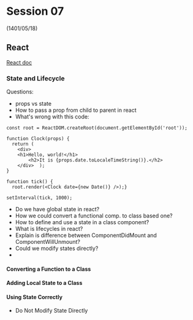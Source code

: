 # Session 07 
(1401/05/18)

## React 
[React doc](https://reactjs.org/docs/state-and-lifecycle.html)

### State and Lifecycle
Questions:
- props vs state
- How to pass a prop from child to parent in react
- What's wrong with this code:
```
const root = ReactDOM.createRoot(document.getElementById('root'));

function Clock(props) {
  return (
    <div>      
	<h1>Hello, world!</h1>
        <h2>It is {props.date.toLocaleTimeString()}.</h2>    
    </div>  );
}

function tick() {
  root.render(<Clock date={new Date()} />);}

setInterval(tick, 1000);
```

- Do we have global state in react?
- How we could convert a functional comp. to class based one?
- How to define and use a state in a class component?
- What is lifecycles in react?
- Explain is difference between ComponentDidMount and ComponentWillUnmount?
- Could we modify states directly?
- 

#### Converting a Function to a Class 

#### Adding Local State to a Class  

#### Using State Correctly  
- Do Not Modify State Directly



